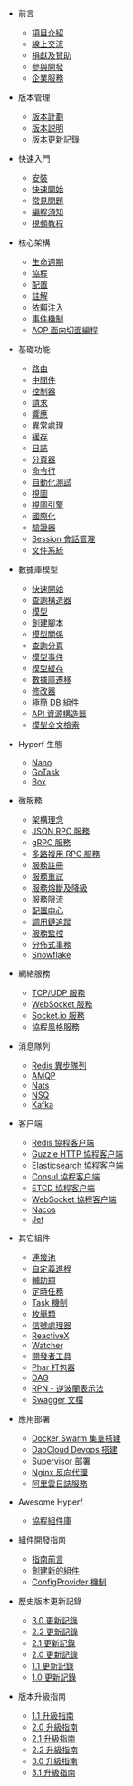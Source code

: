 * 前言

  * [項目介紹](zh-hk/README.md)
  * [線上交流](zh-hk/communication.md)
  * [捐獻及贊助](zh-hk/donate.md)
  * [參與開發](zh-hk/contribute.md)
  * [企業服務](zh-hk/enterprise-service.md)

* 版本管理

  * [版本計劃](zh-hk/release-planning.md)
  * [版本説明](zh-hk/versions.md)
  * [版本更新記錄](zh-hk/changelog/3.1.md)

* 快速入門

  * [安裝](zh-hk/quick-start/install.md)
  * [快速開始](zh-hk/quick-start/overview.md)
  * [常見問題](zh-hk/quick-start/questions.md)
  * [編程須知](zh-hk/quick-start/important.md)
  * [視頻教程](https://space.bilibili.com/1176880220/channel/seriesdetail?sid=2121560)

* 核心架構

  * [生命週期](zh-hk/lifecycle.md)
  * [協程](zh-hk/coroutine.md)
  * [配置](zh-hk/config.md)
  * [註解](zh-hk/annotation.md)
  * [依賴注入](zh-hk/di.md)
  * [事件機制](zh-hk/event.md)
  * [AOP 面向切面編程](zh-hk/aop.md)

* 基礎功能

  * [路由](zh-hk/router.md)
  * [中間件](zh-hk/middleware/middleware.md)
  * [控制器](zh-hk/controller.md)
  * [請求](zh-hk/request.md)
  * [響應](zh-hk/response.md)
  * [異常處理](zh-hk/exception-handler.md)
  * [緩存](zh-hk/cache.md)
  * [日誌](zh-hk/logger.md)
  * [分頁器](zh-hk/paginator.md)
  * [命令行](zh-hk/command.md)
  * [自動化測試](zh-hk/testing.md)
  * [視圖](zh-hk/view.md)
  * [視圖引擎](zh-hk/view-engine.md)
  * [國際化](zh-hk/translation.md)
  * [驗證器](zh-hk/validation.md)
  * [Session 會話管理](zh-hk/session.md)
  * [文件系統](zh-hk/filesystem.md)

* 數據庫模型

  * [快速開始](zh-hk/db/quick-start.md)
  * [查詢構造器](zh-hk/db/querybuilder.md)
  * [模型](zh-hk/db/model.md)
  * [創建腳本](zh-hk/db/gen.md)
  * [模型關係](zh-hk/db/relationship.md)
  * [查詢分頁](zh-hk/db/paginator.md)
  * [模型事件](zh-hk/db/event.md)
  * [模型緩存](zh-hk/db/model-cache.md)
  * [數據庫遷移](zh-hk/db/migration.md)
  * [修改器](zh-hk/db/mutators.md)
  * [極簡 DB 組件](zh-hk/db/db.md)
  * [API 資源構造器](zh-hk/db/resource.md)
  * [模型全文檢索](zh-hk/scout.md)

* Hyperf 生態

  * [Nano](https://github.com/hyperf/nano)
  * [GoTask](https://github.com/hyperf/gotask)
  * [Box](zh-hk/eco/box.md)

* 微服務

  * [架構理念](zh-hk/microservice.md)
  * [JSON RPC 服務](zh-hk/json-rpc.md)
  * [gRPC 服務](zh-hk/grpc.md)
  * [多路複用 RPC 服務](zh-hk/rpc-multiplex.md) 
  * [服務註冊](zh-hk/service-register.md)
  * [服務重試](zh-hk/retry.md)
  * [服務熔斷及降級](zh-hk/circuit-breaker.md)
  * [服務限流](zh-hk/rate-limit.md)
  * [配置中心](zh-hk/config-center.md)
  * [調用鏈追蹤](zh-hk/tracer.md)
  * [服務監控](zh-hk/metric.md)
  * [分佈式事務](zh-hk/distributed-transaction.md)
  * [Snowflake](zh-hk/snowflake.md)

* 網絡服務

  * [TCP/UDP 服務](zh-hk/tcp-server.md)
  * [WebSocket 服務](zh-hk/websocket-server.md)
  * [Socket.io 服務](zh-hk/socketio-server.md)
  * [協程風格服務](zh-hk/coroutine-server.md)

* 消息隊列

  * [Redis 異步隊列](zh-hk/async-queue.md)
  * [AMQP](zh-hk/amqp.md)
  * [Nats](zh-hk/nats.md)
  * [NSQ](zh-hk/nsq.md)
  * [Kafka](zh-hk/kafka.md)

* 客户端

  * [Redis 協程客户端](zh-hk/redis.md)
  * [Guzzle HTTP 協程客户端](zh-hk/guzzle.md)
  * [Elasticsearch 協程客户端](zh-hk/elasticsearch.md)
  * [Consul 協程客户端](zh-hk/consul.md)
  * [ETCD 協程客户端](zh-hk/etcd.md)
  * [WebSocket 協程客户端](zh-hk/websocket-client.md)
  * [Nacos](zh-hk/nacos.md)
  * [Jet](zh-hk/jet.md)

* 其它組件

  * [連接池](zh-hk/pool.md)
  * [自定義進程](zh-hk/process.md)
  * [輔助類](zh-hk/utils.md)
  * [定時任務](zh-hk/crontab.md)
  * [Task 機制](zh-hk/task.md)
  * [枚舉類](zh-hk/constants.md)
  * [信號處理器](zh-hk/signal.md)
  * [ReactiveX](zh-hk/reactive-x.md)
  * [Watcher](zh-hk/watcher.md)
  * [開發者工具](zh-hk/devtool.md)
  * [Phar 打包器](zh-hk/phar.md)
  * [DAG](zh-hk/dag.md)
  * [RPN - 逆波蘭表示法](zh-hk/rpn.md)
  * [Swagger 文檔](zh-hk/swagger.md)

* 應用部署

  * [Docker Swarm 集羣搭建](zh-hk/tutorial/docker-swarm.md)
  * [DaoCloud Devops 搭建](zh-hk/tutorial/daocloud.md)
  * [Supervisor 部署](zh-hk/tutorial/supervisor.md)
  * [Nginx 反向代理](zh-hk/tutorial/nginx.md)
  * [阿里雲日誌服務](zh-hk/tutorial/aliyun-logger.md)

* Awesome Hyperf

  * [協程組件庫](zh-hk/awesome-components.md)

* 組件開發指南

  * [指南前言](zh-hk/component-guide/intro.md)
  * [創建新的組件](zh-hk/component-guide/create.md)
  * [ConfigProvider 機制](zh-hk/component-guide/configprovider.md)

* 歷史版本更新記錄

  * [3.0 更新記錄](zh-hk/changelog/3.0.md)
  * [2.2 更新記錄](zh-hk/changelog/2.2.md)
  * [2.1 更新記錄](zh-hk/changelog/2.1.md)
  * [2.0 更新記錄](zh-hk/changelog/2.0.md)
  * [1.1 更新記錄](zh-hk/changelog/1.1.md)
  * [1.0 更新記錄](zh-hk/changelog/1.0.md)

* 版本升級指南

  * [1.1 升級指南](zh-hk/upgrade/1.1.md)
  * [2.0 升級指南](zh-hk/upgrade/2.0.md)
  * [2.1 升級指南](zh-hk/upgrade/2.1.md)
  * [2.2 升級指南](zh-hk/upgrade/2.2.md)
  * [3.0 升級指南](zh-hk/upgrade/3.0.md)
  * [3.1 升級指南](zh-hk/upgrade/3.1.md)
